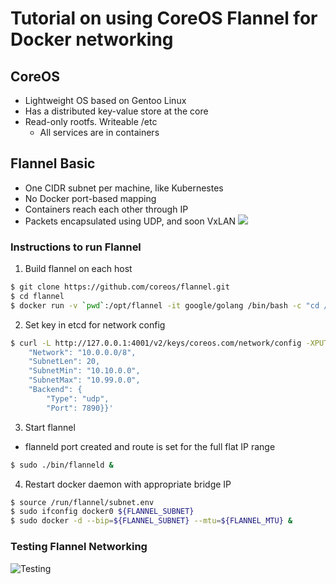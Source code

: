 # Tutorial on using CoreOS Flannel for Docker networking
## CoreOS
 + Lightweight OS based on Gentoo Linux
 + Has a distributed key-value store at the core
 + Read-only rootfs. Writeable /etc
   + All services are in containers
   
## Flannel Basic
 + One CIDR subnet per machine, like Kubernestes
 + No Docker port-based mapping
 + Containers reach each other through IP
 + Packets encapsulated using UDP, and soon VxLAN
 ![](https://raw.githubusercontent.com/huanpc/IoT-1/master/docs/images/flannel_01.png)
 
### Instructions to run Flannel
1. Build flannel on each host
```bash
$ git clone https://github.com/coreos/flannel.git
$ cd flannel
$ docker run -v `pwd`:/opt/flannel -it google/golang /bin/bash -c "cd /opt/flannel && ./build"
```
2. Set key in etcd for network config
```bash
$ curl -L http://127.0.0.1:4001/v2/keys/coreos.com/network/config -XPUT -d value='{
    "Network": "10.0.0.0/8",
    "SubnetLen": 20,
    "SubnetMin": "10.10.0.0",
    "SubnetMax": "10.99.0.0",
    "Backend": {
        "Type": "udp",
        "Port": 7890}}'
```
3. Start flannel
 - flanneld port created and route is set for the full flat IP range
```bash
$ sudo ./bin/flanneld &
```
4. Restart docker daemon with appropriate bridge IP
```bash
$ source /run/flannel/subnet.env
$ sudo ifconfig docker0 ${FLANNEL_SUBNET}
$ sudo docker -d --bip=${FLANNEL_SUBNET} --mtu=${FLANNEL_MTU} &
```
### Testing Flannel Networking 
![Testing](https://raw.githubusercontent.com/huanpc/IoT-1/master/docs/images/flannel_02.jpg)
